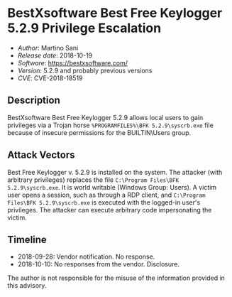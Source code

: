 #  BestXsoftware Best Free Keylogger 5.2.9 Privilege Escalation #
* _Author_: Martino Sani 
* _Release date_: 2018-10-19
* _Software_: https://bestxsoftware.com/
* _Version_: 5.2.9 and probably previous versions
* _CVE_: CVE-2018-18519

## Description ##

BestXsoftware Best Free Keylogger 5.2.9 allows local users to gain privileges via
a Trojan horse `%PROGRAMFILES%\BFK 5.2.9\syscrb.exe` file because of insecure
permissions for the BUILTIN\Users group.

## Attack Vectors ##

Best Free Keylogger v. 5.2.9 is installed on the system. The attacker (with arbitrary
privileges) replaces the file `C:\Program Files\BFK 5.2.9\syscrb.exe`. It is world
writable (Windows Group: Users). A victim user opens a session, such as through
a RDP client, and `C:\Program Files\BFK 5.2.9\syscrb.exe` is executed with
the logged-in user's privileges.
The attacker can execute arbitrary code impersonating the victim.

## Timeline ##

* 2018-09-28: Vendor notification. No response.
* 2018-10-10: No responses from the vendor. Disclosure.

The author is not responsible for the misuse of the information provided in this advisory.

